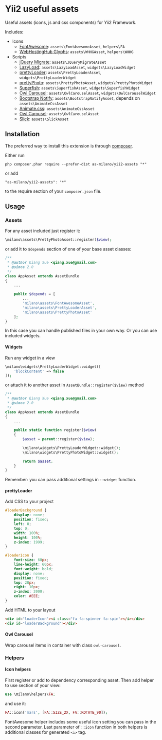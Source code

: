 Yii2 useful assets
==================
Useful assets (icons, js and css components) for Yii2 Framework.

Includes:
* Icons
    * [FontAwesome](http://fontawesome.io): `assets\FontAwesomeAsset`, `helpers\FA`
    * [WebHostingHub Glyphs](http://www.webhostinghub.com/glyphs/): `assets\WHHGAsset`, `helpers\WHHG`
* Scripts
    * [jQuery Migrate](http://blog.jquery.com/2013/05/08/jquery-migrate-1-2-1-released/): `assets\JQueryMigrateAsset`
    * [LazyLoad](http://www.appelsiini.net/projects/lazyload): `assets\LazyLoadAsset`, `widgets\LazyLoadWidget`
    * [prettyLoader](http://www.no-margin-for-errors.com/projects/prettyloader/): `assets\PrettyLoaderAsset`, `widgets\PrettyLoaderWidget`
    * [prettyPhoto](http://www.no-margin-for-errors.com/projects/prettyphoto-jquery-lightbox-clone/): `assets\PrettyPhotoAsset`, `widgets\PrettyPhotoWidget`
    * [Superfish](http://users.tpg.com.au/j_birch/plugins/superfish/): `assets\SuperfishAsset`, `widgets\SuperfishWidget`
    * [Owl Carousel](http://www.owlcarousel.owlgraphic.com/): `assets\OwlCarouselAsset`, `widgets\OwlCarouselWidget`
    * [Bootstrap Notify](http://bootstrap-growl.remabledesigns.com/): `assets\BootstrapNotifyAsset`, depends on `assets\AnimateCssAsset`
    * [Animate.css](http://daneden.github.io/animate.css/): `assets\AnimateCssAsset`
    * [Owl Carousel](http://www.owlcarousel.owlgraphic.com/): `assets\OwlCarouselAsset`
    * [Slick](http://kenwheeler.github.io/slick/): `assets\SlickAsset`

Installation
------------

The preferred way to install this extension is through [composer](http://getcomposer.org/download/).

Either run

```
php composer.phar require --prefer-dist as-milano/yii2-assets "*"
```

or add

```
"as-milano/yii2-assets": "*"
```

to the require section of your `composer.json` file.

Usage
-----

### Assets

For any asset included just register it:

```php
\milano\assets\PrettyPhotoAsset::register($view);
```

or add it to `$depends` section of one of your base asset classes:

```php
/**
 * @author Qiang Xue <qiang.xue@gmail.com>
 * @since 2.0
 */
class AppAsset extends AssetBundle
{
    ...
    
    public $depends = [
        ...
        'milano\assets\FontAwesomeAsset',
        'milano\assets\PrettyLoaderAsset',
        'milano\assets\PrettyPhotoAsset'
    ];
}
```

In this case you can handle published files in your own way. Or you can use included widgets.

#### Widgets

Run any widget in a view

```php
\milano\widgets\PrettyLoaderWidget::widget([
    'blockContent' => false
]);
```

or attach it to another asset in `AssetBundle::register($view)` method

```php
/**
 * @author Qiang Xue <qiang.xue@gmail.com>
 * @since 2.0
 */
class AppAsset extends AssetBundle
{
    ...
    
    public static function register($view)
    {
        $asset = parent::register($view);

        \milano\widgets\PrettyLoaderWidget::widget();
        \milano\widgets\PrettyPhotoWidget::widget();

        return $asset;
    }
}
```

Remember: you can pass additional settings in `::widget` function.

#### prettyLoader

Add CSS to your project

```css
#loaderBackground {
    display: none;
    position: fixed;
    left: 0;
    top: 0;
    width: 100%;
    height: 100%;
    z-index: 1999;
}

#loaderIcon {
    font-size: 60px;
    line-height: 60px;
    font-weight: bold;
    display: none;
    position: fixed;
    top: 20px;
    right: 10px;
    z-index: 2000;
    color: #EEE;
}
```

Add HTML to your layout

```html
<div id="loaderIcon"><i class="fa fa-spinner fa-spin"></i></div>
<div id="loaderBackground"></div>
```

#### Owl Carousel

Wrap carousel items in container with class `owl-carousel`.

### Helpers

#### Icon helpers

First register or add to dependency corresponding asset.
Then add helper to use section of your view:

```php
use \milano\helpers\FA;
```

and use it:

```php
FA::icon('mars', [FA::SIZE_2X, FA::ROTATE_90]);
```

FontAwesome helper includes some useful icon setting you can pass in the second parameter.
Last parameter of `::icon` function in both helpers is additional classes for generated `<i>` tag.
